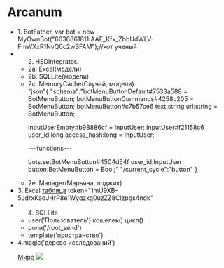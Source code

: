 # Arcanum
<ul><li>1. BotFather, var bot = new MyOwnBot("6636861811:AAE_Kfx_ZbbUdWLV-FmWXxR1NvQ0c2wBFAM");//кот ученый</li>
   <li>
<ul>2. HSDIntegrator.
   <li>2a. Excel(модели)</li>
   <li>2b. SQLLite(модели)</li>
   <li>2c. MemoryCache(Случай, модели)</li>
   "json"{
   "schema":"botMenuButtonDefault#7533a588 = BotMenuButton;
botMenuButtonCommands#4258c205 = BotMenuButton;
botMenuButton#c7b57ce6 text:string url:string = BotMenuButton;

inputUserEmpty#b98886cf = InputUser;
inputUser#f21158c6 user_id:long access_hash:long = InputUser;

---functions---

bots.setBotMenuButton#4504d54f user_id:InputUser button:BotMenuButton = Bool;"
      "/current_cycle":"button"
   }
   <li>2e. Manager(Марьяна, лоджик)</li>
</ul>
      </li>
   <li>3. Excel
<a href="https://docs.google.com/spreadsheets/d/1mU9XB-5JdrxKadJHrP8e1Wyqzxg0uzZZ8Clzpgs4ndk/edit#gid=0">таблица</a>
token="1mU9XB-5JdrxKadJHrP8e1Wyqzxg0uzZZ8Clzpgs4ndk"</li>
<li><ul>4. SQLLite
   <li>user('Пользователь')     кошелек()     цикл()</li>
    <li> роли('/root_send')</li>
   <li>template('пространство')</li>
</ul>
</li>
<li> 4.magic('дерево исследований')
 <p>
    <a href="https://miro.com/app/board/uXjVMBpnZvk=/?share_link_id=755466250786">Миро
       <img src="https://github.com/ranvas/Arcanum/assets/6121112/19df0072-2077-46d9-8477-1a5a5426ec9c"/>
    </a>
 </p>
 </li>
</ul>
   
   
